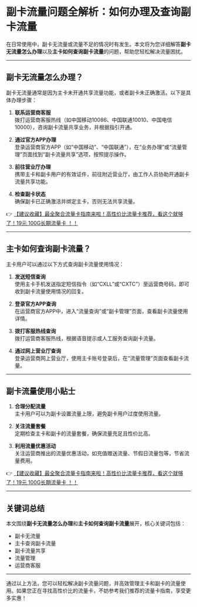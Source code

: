 # 副卡流量问题全解析：如何办理及查询副卡流量

在日常使用中，副卡无流量或流量不足的情况时有发生。本文将为您详细解答**副卡无流量怎么办理**以及**主卡如何查询副卡流量**的问题，帮助您轻松解决流量困扰。

---

## 副卡无流量怎么办理？

副卡无流量通常是因为主卡未开通共享流量功能，或者副卡未正确激活。以下是具体办理步骤：

1. **联系运营商客服**  
   拨打运营商客服热线（如中国移动10086、中国联通10010、中国电信10000），咨询副卡流量共享业务，并根据指引开通。

2. **通过官方APP办理**  
   登录运营商官方APP（如“中国移动”、“中国联通”），在“业务办理”或“流量管理”页面找到“副卡流量共享”选项，按照提示操作。

3. **前往营业厅办理**  
   携带主卡和副卡用户的有效证件，前往附近营业厅，由工作人员协助开通副卡流量共享功能。

4. **检查副卡状态**  
   确保副卡已正确激活并绑定主卡，否则无法共享流量。

👉 [【建议收藏】最全聚合流量卡指南来啦！高性价比流量卡推荐，看这个就够了！19元 100G长期流量卡 ！！](https://bit.ly/Liuliangka)

---

## 主卡如何查询副卡流量？

主卡用户可以通过以下方式查询副卡流量使用情况：

1. **发送短信查询**  
   使用主卡手机发送指定短信指令（如“CXLL”或“CXTC”）至运营商号码，即可收到副卡流量使用情况的回复。

2. **登录官方APP查询**  
   在运营商官方APP中，进入“流量查询”或“副卡管理”页面，查看副卡流量使用详情。

3. **拨打客服热线查询**  
   拨打运营商客服热线，根据语音提示或人工服务查询副卡流量。

4. **通过网上营业厅查询**  
   登录运营商网上营业厅，使用主卡账号登录后，在“流量管理”页面查看副卡流量。

---

## 副卡流量使用小贴士

1. **合理分配流量**  
   主卡用户可以为副卡设置流量上限，避免副卡用户过度使用流量。

2. **关注流量套餐**  
   定期检查主卡和副卡的流量套餐，确保流量充足且性价比高。

3. **利用流量优惠活动**  
   关注运营商推出的流量优惠活动，如充值赠送流量、节假日流量包等，节省流量费用。

👉 [【建议收藏】最全聚合流量卡指南来啦！高性价比流量卡推荐，看这个就够了！19元 100G长期流量卡 ！！](https://bit.ly/Liuliangka)

---

## 关键词总结

本文围绕**副卡无流量怎么办理**和**主卡如何查询副卡流量**展开，核心关键词包括：  
- 副卡无流量  
- 主卡查询副卡流量  
- 副卡流量共享  
- 流量管理  
- 运营商客服  

---

通过以上方法，您可以轻松解决副卡流量问题，并高效管理主卡和副卡的流量使用。如果您正在寻找高性价比的流量卡，不妨参考我们推荐的流量卡指南，享受更多实惠！